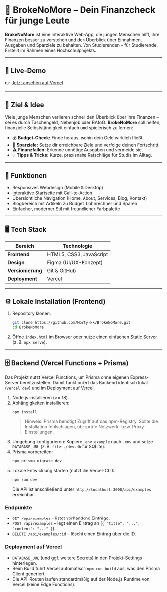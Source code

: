 # 💸 BrokeNoMore – Dein Finanzcheck für junge Leute

**BrokeNoMore** ist eine interaktive Web-App, die jungen Menschen hilft, ihre Finanzen besser zu verstehen und den Überblick über Einnahmen, Ausgaben und Sparziele zu behalten. Von Studierenden – für Studierende. Erstellt im Rahmen eines Hochschulprojekts.

---

## 🚀 Live-Demo
👉 [Jetzt ansehen auf Vercel](https://broke-no-more-ten.vercel.app/)

---

## 🧭 Ziel & Idee
Viele junge Menschen verlieren schnell den Überblick über ihre Finanzen – sei es durch Taschengeld, Nebenjob oder BAföG. **BrokeNoMore** soll helfen, finanzielle Selbstständigkeit einfach und spielerisch zu lernen:

- 💰 **Budget-Check:** Finde heraus, wohin dein Geld wirklich fließt.
- 🎯 **Sparziele:** Setze dir erreichbare Ziele und verfolge deinen Fortschritt.
- ⚠️ **Finanzfallen:** Erkenne unnötige Ausgaben und vermeide sie.
- 💡 **Tipps & Tricks:** Kurze, praxisnahe Ratschläge für Studis im Alltag.

---

## 🧩 Funktionen
- Responsives Webdesign (Mobile & Desktop)
- Interaktive Startseite mit Call-to-Action
- Übersichtliche Navigation (Home, About, Services, Blog, Kontakt)
- Blogbereich mit Artikeln zu Budget, Lohnrechner und Sparen
- Einfacher, moderner Stil mit freundlicher Farbpalette

---

## 🖥️ Tech Stack
| Bereich | Technologie |
|----------|--------------|
| **Frontend** | HTML5, CSS3, JavaScript |
| **Design** | Figma (UI/UX-Konzept) |
| **Versionierung** | Git & GitHub |
| **Deployment** | [Vercel](https://vercel.com) |

---

## ⚙️ Lokale Installation (Frontend)
1. Repository klonen:
   ```bash
   git clone https://github.com/Morty-kk/BrokeNoMore.git
   cd BrokeNoMore
   ```
2. Öffne `index.html` im Browser oder nutze einen einfachen Static Server (z. B. `npx serve`).

---

## 🗄️ Backend (Vercel Functions + Prisma)
Das Projekt nutzt Vercel Functions, um Prisma ohne eigenen Express-Server bereitzustellen. Damit funktioniert das Backend identisch lokal (`vercel dev`) und im Deployment auf [Vercel](https://vercel.com).

1. Node.js installieren (>= 18).
2. Abhängigkeiten installieren:
   ```bash
   npm install
   ```
   > Hinweis: Prisma benötigt Zugriff auf das npm-Registry. Sollte die Installation fehlschlagen, überprüfe Netzwerk- bzw. Proxy-Einstellungen.
3. Umgebung konfigurieren: Kopiere `.env.example` nach `.env` und setze `DATABASE_URL` (z. B. `file:./dev.db` für SQLite).
4. Prisma vorbereiten:
   ```bash
   npx prisma migrate dev
   ```
5. Lokale Entwicklung starten (nutzt die Vercel-CLI):
   ```bash
   npm run dev
   ```
   Die API ist anschließend unter `http://localhost:3000/api/examples` erreichbar.

### Endpunkte
- `GET /api/examples` – listet vorhandene Einträge.
- `POST /api/examples` – legt einen Eintrag an (`{ "title": "...", "content": "..." }`).
- `DELETE /api/examples/:id` – löscht einen Eintrag über die ID.

### Deployment auf Vercel
- `DATABASE_URL` (und ggf. weitere Secrets) in den Projekt-Settings hinterlegen.
- Beim Build führt Vercel automatisch `npm run build` aus, was den Prisma Client generiert.
- Die API-Routen laufen standardmäßig auf der Node.js Runtime von Vercel (keine Edge Functions).
